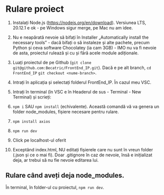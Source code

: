 # Rulare proiect

1. Instalați Node.js (https://nodejs.org/en/download). Versiunea LTS, 20.12.1 e ok - pe Windows sigur merge, pe Mac nu am idee.
2. Nu e neapărată nevoie să bifați în Installer „Automatically install the necessary tools” - dacă bifați o să instaleze și alte pachete, precum Python și ceva software Chocolatey (ia cam 3GB) - IMO nu va fi nevoie de asta, proiectul rulează și cu și fără acele module adiționale.

3. Luați proiectul de pe Github (`git clone git@github.com:Becatric/FrontEnd_IP.git`). Dacă e pe alt branch, `cd FrontEnd_IP` `git checkout <nume-branch>`.
4. Intrați în aplicația și selectați folderul FrontEnd_IP. În cazul meu VSC.
5. Intrați în terminal (în VSC e în Headerul de sus - Terminal - New Terminal) și scrieți:
6. `npm i` SAU `npm install` (echivalente). Această comandă vă va genera un folder node_modules, fișiere necesare pentru rulare.
7. `npm install axios`
8. `npm run dev` 
9. Click pe localhost-ul oferit
10. Exceptând index.html, NU editați fișierele care nu sunt în vreun folder (.json și ce o mai fi). Doar .gitignore în caz de nevoie, însă e inițializat deja, ar trebui să nu fie nevoie editarea lui.

## Rulare când aveți deja node_modules.
În terminal, în folder-ul cu proiectul, `npm run dev`.
